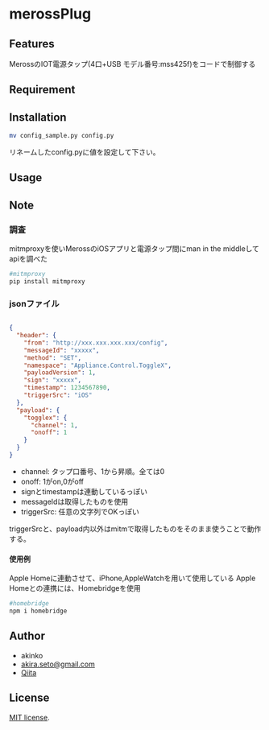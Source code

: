 # merossPlug

## Features
MerossのIOT電源タップ(4口+USB モデル番号:mss425f)をコードで制御する

## Requirement

## Installation
```bash
mv config_sample.py config.py 
```

リネームしたconfig.pyに値を設定して下さい。


## Usage


## Note

### 調査
mitmproxyを使いMerossのiOSアプリと電源タップ間にman in the middleしてapiを調べた

```bash
#mitmproxy
pip install mitmproxy

```

### jsonファイル

```json

{
  "header": {
    "from": "http://xxx.xxx.xxx.xxx/config",
    "messageId": "xxxxx",
    "method": "SET",
    "namespace": "Appliance.Control.ToggleX",
    "payloadVersion": 1,
    "sign": "xxxxx",
    "timestamp": 1234567890,
    "triggerSrc": "iOS"
  },
  "payload": {
    "togglex": {
      "channel": 1,
      "onoff": 1
    }
  }
}

```

- channel: タップ口番号、1から昇順。全ては0
- onoff: 1がon,0がoff
- signとtimestampは連動しているっぽい
- messageIdは取得したものを使用
- triggerSrc: 任意の文字列でOKっぽい

triggerSrcと、payload内以外はmitmで取得したものをそのまま使うことで動作する。

#### 使用例
Apple Homeに連動させて、iPhone,AppleWatchを用いて使用している
Apple Homeとの連携には、Homebridgeを使用

```bash
#homebridge
npm i homebridge

```


## Author

- akinko
- akira.seto@gmail.com
- [Qiita](https://qiita.com/akinko)


## License

[MIT license](https://en.wikipedia.org/wiki/MIT_License).
